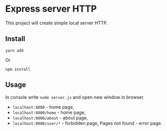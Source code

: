 # Express server HTTP

This project will create simple local server HTTP.

## Install

`yarn add`

Or

`npm install`

## Usage

In console write `node server.js` and open new window in browser.
  - `localhost:8000` - home page,
  - `localhost:8000/home` - home page,
  - `localhost:8000/about` - about page,
  - `localhost:8000/user/*` - forbidden page,
  Pages not found - error page.


